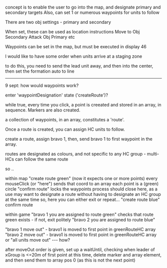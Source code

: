 concept is to enable the user to go into the map, and designate primary and secondary targets
Also, can set 1 or numerous waypoints for units to follow

There are two obj settings - primary and secondary

When set, these can be used as location instructions
Move to Obj Secondary
Attack Obj Primary
etc

Waypoints can be set in the map, but must be executed in display 46

I would like to have some order when units arrive at a staging zone

to do this, you need to send the lead unit away, and then into the center, then set the formation auto to line

---

9 sept:
how would waypoints work?

enter 'waypointDesignation' state ('createRoute')?

while true, every time you click, a point is creeated and stored in an array, in sequence. Markers are also created.

a collection of waypoints, in an array, constitutes a 'route'.

Once a route is created, you can assign HC units to follow.

create a route, assign bravo 1, then, send bravo 1 to first waypoint in the array.

routes are designated as colours, and not specific to any HC group - multi-HCs can follow the same route

so ..

within map
"create route green"
(now it expects one or more points)
every mouseClick (or "here") sends that coord to an array
each point is a (green) circle
"confirm route" locks the waypoints
process should close here, as a use may want to designate a route without having to designate an HC group at the same time
so, here you can either exit or repeat...
"create route blue"
confirm route

within game
"bravo 1 you are assigned to route green"
checks that route green exists - if not, exit politely
"bravo 2 you are assigned to route blue"

"bravo 1 move out" - bravo1 is moved to first point in greenRouteHC array
"bravo 2 move out" - bravo1 is moved to first point in greenRouteHC array
or
"all units move out" --- how?

after moveOut order is given, set up a waitUntil, checking when leader of xGroup is <=20m of first point
at this time, delete marker and array element, and then send them to array pos 0 (as this is not the next point)
